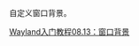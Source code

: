 自定义窗口背景。

<a href="https://feater.top/wayland/wayland-custom-surface-background" target="_blank">Wayland入门教程08.13：窗口背景</a>
